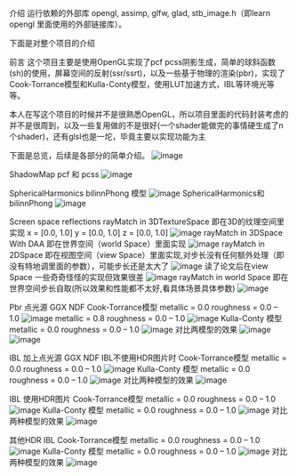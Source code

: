 介绍
运行依赖的外部库 opengl, assimp, glfw, glad, stb_image.h（即learn opengl 里面使用的外部链接库）。

下面是对整个项目的介绍

前言 这个项目主要是使用OpenGL实现了pcf pcss阴影生成，简单的球斜函数(sh)的使用，屏幕空间的反射(ssr/ssrt)，以及一些基于物理的渲染(pbr)，实现了Cook-Torrance模型和Kulla-Conty模型，使用LUT加速方式，IBL等环境光等等。

本人在写这个项目的时候并不是很熟悉OpenGL，所以项目里面的代码封装考虑的并不是很周到，以及一些复用做的不是很好(一个shader能做完的事情硬生成了n个shader)，还有glsl也是一坨，毕竟主要以实现功能为主

下面是总览，后续是各部分的简单介绍。
![image](resultPicture/p1.png)

ShadowMap
pcf 和 pcss
![image](resultPicture/p2.png)

SphericalHarmonics
bilinnPhong 模型
![image](resultPicture/p3.png)
SphericalHarmonics和 bilinnPhong
![image](resultPicture/p4.png)

Screen space reflections
rayMatch in 3DTextureSpace 即在3D的纹理空间里实现
x = [0.0, 1.0] y = [0.0, 1.0] z = [0.0, 1.0]
![image](resultPicture/p5.png)
rayMatch in 3DSpace With DAA 即在世界空间（world Space）里面实现
![image](resultPicture/p6.png)
rayMatch in 2DSpace 即在视图空间（view Space）里面实现,对步长没有任何额外处理（即没有特地调里面的参数），可能步长还是太大了
![image](resultPicture/p7.png)
读了论文后在view Space 一些奇奇怪怪的实现但效果很差
![image](resultPicture/p8.png)
rayMatch in world Space 即在世界空间步长自取(所以效果和性能都不太好,看具体场景具体参数)
![image](resultPicture/p9.png)

Pbr 
点光源 GGX NDF
Cook-Torrance模型 metallic = 0.0 roughness = 0.0 – 1.0
![image](resultPicture/p10.png)
metallic = 0.8 roughness = 0.0 – 1.0
![image](resultPicture/p11.png)
Kulla-Conty 模型 metallic = 0.0 roughness = 0.0 – 1.0
![image](resultPicture/p12.png)
对比两模型的效果
![image](resultPicture/p13.png)
![image](resultPicture/p14.png)

IBL 加上点光源 GGX NDF
IBL不使用HDR图片时 
Cook-Torrance模型 metallic = 0.0 roughness = 0.0 – 1.0
![image](resultPicture/p15.png)
Kulla-Conty 模型 metallic = 0.0 roughness = 0.0 – 1.0
![image](resultPicture/p16.png)
对比两种模型的效果
![image](resultPicture/p17.png)

IBL 使用HDR图片
Cook-Torrance模型 metallic = 0.0 roughness = 0.0 – 1.0
![image](resultPicture/p18.png)
Kulla-Conty 模型 metallic = 0.0 roughness = 0.0 – 1.0
![image](resultPicture/p19.png)
对比两种模型的效果
![image](resultPicture/p20.png)

其他HDR IBL
Cook-Torrance模型 metallic = 0.0 roughness = 0.0 – 1.0
![image](resultPicture/p21.png)
Kulla-Conty 模型 metallic = 0.0 roughness = 0.0 – 1.0
![image](resultPicture/p22.png)
对比两种模型的效果
![image](resultPicture/p23.png)


